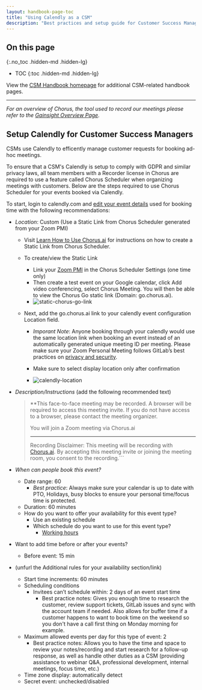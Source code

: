 ```yaml
---
layout: handbook-page-toc
title: "Using Calendly as a CSM"
description: "Best practices and setup guide for Customer Success Managers using Calendly to manage customer requests for meetings."
---
```

## On this page
{:.no_toc .hidden-md .hidden-lg}

- TOC
{:toc .hidden-md .hidden-lg}

View the [CSM Handbook homepage](/handbook/customer-success/tam/) for additional CSM-related handbook pages.

- - -

*For an overview of Chorus, the tool used to record our meetings please refer to the [Gainsight Overview Page](/handbook/sales/field-operations/sales-operations/go-to-market/chorus/).*

## Setup Calendly for Customer Success Managers

CSMs use Calendly to efficently manage customer requests for booking ad-hoc meetings.

To ensure that a CSM's Calendly is setup to comply with GDPR and similar privacy laws, all team members with a Recorder license in Chorus are required to use a feature called Chorus Scheduler when organizing meetings with customers. Below are the steps required to use Chorus Scheduler for your events booked via Calendly.

To start, login to calendly.com and [edit your event details](https://help.calendly.com/hc/en-us/articles/360000787673-Customize-Your-Event-Types) used for booking time with the following recommendations:

-   *Location*: Custom (Use a Static Link from Chorus Scheduler generated from your Zoom PMI)

    -   Visit [Learn How to Use Chorus.ai](https://about.gitlab.com/handbook/sales/field-operations/sales-operations/go-to-market/chorus/#chorus-scheduler) for instructions on how to create a Static Link from Chorus Scheduler.
    -   To create/view the Static Link
        -   Link your [Zoom PMI](https://support.zoom.us/hc/en-us/articles/203276937-Using-Personal-Meeting-ID-PMI-) in the Chorus Scheduler Settings (one time only)   
        -   Then create a test event on your Google calendar, click Add video conferencing, select Chorus Meeting. You will then be able to view the Chorus Go static link (Domain: go.chorus.ai).
        -   ![static-chorus-go-link](grab-static-chorus-go-link.png)
    

    -   Next, add the go.chorus.ai link to your calendly event configuration Location field.  
        -   *Imporant Note*: Anyone booking through your calendly would use the same location link when booking an event instead of an automatically generated unique meeting ID per meeting. Please make sure your Zoom Personal Meeting follows GitLab’s best practices on [privacy and security](https://about.gitlab.com/handbook/tools-and-tips/zoom/#a-note-on-privacy-and-security).
    
        -   Make sure to select display location only after confirmation
        -   ![calendly-location](calendly-location-chorus-go.jpeg)
    

-   *Description/Instructions* (add the following recommended text)
    > **This face-to-face meeting may be recorded. A browser will be required to access this meeting invite. If you do not have access to a browser, please contact the meeting organizer.
    > 
    > You will join a Zoom meeting via Chorus.ai
    > 
    > _______________________________
    > 
    > Recording Disclaimer: This meeting will be recording with [Chorus.ai](https://www.chorus.ai). By accepting this meeting invite or joining the meeting room, you consent to the recording.```

-   *When can people book this event?*
    -   Date range: 60
        -   _Best practice_: Always make sure your calendar is up to date with PTO, Holidays, busy blocks to ensure your personal time/focus time is protected.
    -   Duration: 60 minutes
    -   How do you want to offer your availability for this event type?
        -   Use an existing schedule
        -   Which schedule do you want to use for this event type?
            -   [Working hours](https://help.calendly.com/hc/en-us/articles/360055073694-How-to-set-up-and-edit-your-available-hours-)
-   Want to add time before or after your events?
    -   Before event: 15 min
-   (unfurl the Additional rules for your availability section/link)
    -   Start time increments: 60 minutes
    -   Scheduling conditions
        -   Invitees can’t schedule within: 2 days of an event start time
            -   Best practice notes: Gives you enough time to research the customer, review support tickets, GitLab issues and sync with the account team if needed. Also allows for buffer time if a customer happens to want to book time on the weekend so you don't have a call first thing on Monday morning for example.
    -   Maximum allowed events per day for this type of event: 2
        -   Best practice notes: Allows you to have the time and space to review your notes/recording and start research for a follow-up response, as well as handle other duties as a CSM (providing assistance to webinar Q&A, professional development, internal meetings, focus time, etc.)
    -   Time zone display: automatically detect
    -   Secret event: unchecked/disabled

